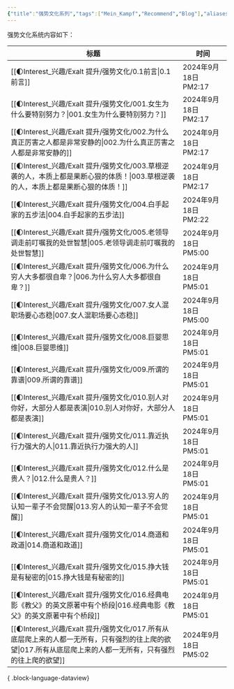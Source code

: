 ```yaml
---
{"title":"强势文化系列","tags":["Mein_Kampf","Recommend","Blog"],"aliases":["强势文化系列"],"dg-publish":true,"dg-note-icon":1,"permalink":"/🌓Interest_兴趣/Exalt 提升/强势文化/0.0强势文化_Readme/","dgPassFrontmatter":true,"noteIcon":1,"created":"2024-09-17T14:53:17.801+08:00","updated":"2024-09-18T14:17:31.815+08:00"}
---
```


强势文化系统内容如下：

| 标题                                                                                                  | 时间                 |
| --------------------------------------------------------------------------------------------------- | ------------------ |
| [[🌓Interest_兴趣/Exalt 提升/强势文化/0.1前言\|0.1前言]]                                                     | 2024年9月18日 PM2:17  |
| [[🌓Interest_兴趣/Exalt 提升/强势文化/001.女生为什么要特别努力？\|001.女生为什么要特别努力？]]                                 | 2024年9月18日 PM2:17  |
| [[🌓Interest_兴趣/Exalt 提升/强势文化/002.为什么真正厉害之人都是非常安静的\|002.为什么真正厉害之人都是非常安静的]]                       | 2024年9月18日 PM2:17  |
| [[🌓Interest_兴趣/Exalt 提升/强势文化/003.草根逆袭的人，本质上都是果断心狠的体质！\|003.草根逆袭的人，本质上都是果断心狠的体质！]]               | 2024年9月18日 PM2:17  |
| [[🌓Interest_兴趣/Exalt 提升/强势文化/004.白手起家的五步法\|004.白手起家的五步法]]                                       | 2024年9月18日 PM2:22  |
| [[🌓Interest_兴趣/Exalt 提升/强势文化/005.老领导调走前叮嘱我的处世智慧\|005.老领导调走前叮嘱我的处世智慧]]                           | 2024年9月18日 PM5:00  |
| [[🌓Interest_兴趣/Exalt 提升/强势文化/006.为什么穷人大多都很自卑？\|006.为什么穷人大多都很自卑？]]                               | 2024年9月18日 PM5:01  |
| [[🌓Interest_兴趣/Exalt 提升/强势文化/007.女人混职场要心态稳\|007.女人混职场要心态稳]]                                     | 2024年9月18日 PM5:00  |
| [[🌓Interest_兴趣/Exalt 提升/强势文化/008.巨婴思维\|008.巨婴思维]]                                               | 2024年9月18日 PM5:01  |
| [[🌓Interest_兴趣/Exalt 提升/强势文化/009.所谓的靠谱\|009.所谓的靠谱]]                                             | 2024年9月18日 PM5:01  |
| [[🌓Interest_兴趣/Exalt 提升/强势文化/010.别人对你好，大部分人都是表演\|010.别人对你好，大部分人都是表演]]                           | 2024年9月18日 PM5:01  |
| [[🌓Interest_兴趣/Exalt 提升/强势文化/011.靠近执行力强大的人\|011.靠近执行力强大的人]]                                     | 2024年9月18日 PM5:01  |
| [[🌓Interest_兴趣/Exalt 提升/强势文化/012.什么是贵人？\|012.什么是贵人？]]                                           | 2024年9月18日 PM5:01  |
| [[🌓Interest_兴趣/Exalt 提升/强势文化/013.穷人的认知一辈子不会觉醒\|013.穷人的认知一辈子不会觉醒]]                               | 2024年9月18日 PM5:01  |
| [[🌓Interest_兴趣/Exalt 提升/强势文化/014.商道和政道\|014.商道和政道]]                                             | 2024年9月18日 PM5:01  |
| [[🌓Interest_兴趣/Exalt 提升/强势文化/015.挣大钱是有秘密的\|015.挣大钱是有秘密的]]                                       | 2024年9月18日 PM5:01  |
| [[🌓Interest_兴趣/Exalt 提升/强势文化/016.经典电影《教父》的英文原著中有个桥段\|016.经典电影《教父》的英文原著中有个桥段]]                   | 2024年9月18日 PM5:01  |
| [[🌓Interest_兴趣/Exalt 提升/强势文化/017.所有从底层爬上来的人都一无所有，只有强烈的往上爬的欲望\|017.所有从底层爬上来的人都一无所有，只有强烈的往上爬的欲望]] | 2024年9月18日 PM5:02  |

{ .block-language-dataview}
